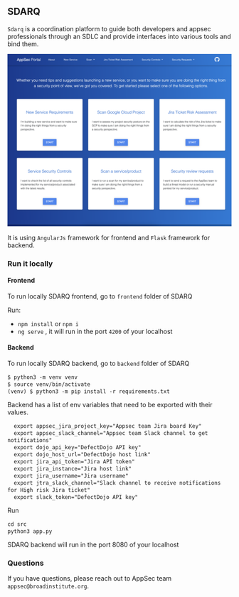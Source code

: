 ## SDARQ

`Sdarq` is a coordination platform to guide both developers and appsec professionals through an SDLC and provide interfaces into various tools and bind them.

<img src="https://github.com/broadinstitute/dsp-appsec-infrastructure-apps/blob/sdarq-jtra-improvement/sdarq/frontend/src/assets/sdarq_app.png">

It is using `AngularJs` framework for frontend and `Flask` framework for backend.
### Run it locally

#### Frontend
To run locally SDARQ frontend, go to `frontend` folder of SDARQ

Run:
- `npm install` or `npm i`
- `ng serve` , it will run in the port `4200` of your localhost


#### Backend 

To run locally SDARQ backend, go to `backend` folder of SDARQ

```
$ python3 -m venv venv
$ source venv/bin/activate
(venv) $ python3 -m pip install -r requirements.txt
```

Backend has a list of env variables that need to be exported with their values.
```
  export appsec_jira_project_key="Appsec team Jira board Key"
  export appsec_slack_channel="Appsec team Slack channel to get notifications"
  export dojo_api_key="DefectDojo API key"
  export dojo_host_url="DefectDojo host link"
  export jira_api_token="Jira API token"
  export jira_instance="Jira host link"
  export jira_username="Jira username"
  export jtra_slack_channel="Slack channel to receive notifications for High risk Jira ticket"
  export slack_token="DefectDojo API key"
```

Run 
``` 
cd src
python3 app.py
```
SDARQ backend will run in the port 8080 of your localhost


### Questions
If you have questions, please reach out to AppSec team `appsec@broadinstitute.org`. 
